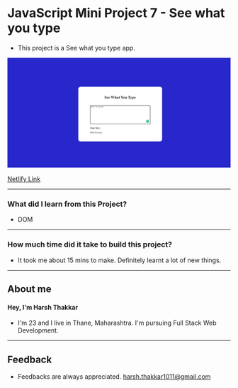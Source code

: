 # **JavaScript Mini Project 7 - See what you type**

- This project is a See what you type app.

![See what you type](./Image/seewhatyoutype.JPG)

[Netlify Link](https://seewhatyoutype-harshcodes.netlify.app/)

---

### **What did I learn from this Project?**

- DOM

---

### **How much time did it take to build this project?**

- It took me about 15 mins to make. Definitely learnt a lot of new things.

---

## **About me**

#### **Hey, I'm Harsh Thakkar**

- I'm 23 and I live in Thane, Maharashtra. I'm pursuing Full Stack Web Development.

---

## **Feedback**
- Feedbacks are always appreciated. harsh.thakkar1011@gmail.com
